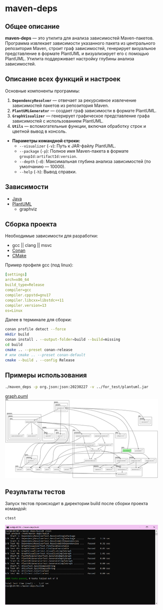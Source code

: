 # maven-deps

## Общее описание
**maven-deps** — это утилита для анализа зависимостей Maven-пакетов. Программа извлекает зависимости указанного пакета из центрального репозитория Maven, строит граф зависимостей, генерирует визуальное представление в формате PlantUML и визуализирует его с помощью PlantUML. Утилита поддерживает настройку глубины анализа зависимостей.

## Описание всех функций и настроек
Основные компоненты программы:
1. **`DependencyResolver`** — отвечает за рекурсивное извлечение зависимостей пакетов из репозитория Maven.
2. **`PlantUMLGenerator`** — создает граф зависимости в формате PlantUML.
3. **`GraphVisualizer`** — генерирует графическое представление графа зависимостей с использованием PlantUML.
4. **`Utils`** — вспомогательные функции, включая обработку строк и цветной вывод в консоль.
- **Параметры командной строки:**
  - `--visualizer` (`-v`): Путь к JAR-файлу PlantUML.
  - `--package` (`-p`): Полное имя Maven-пакета в формате `groupId:artifactId:version`.
  - `--depth` (`-d`): Максимальная глубина анализа зависимостей (по умолчанию — 10000).
  - `--help` (`-h`): Вывод справки.

## Зависимости 

- [Java](https://www.oracle.com/java/technologies/downloads/)
- [PlantUML](https://github.com/plantuml/plantuml/releases/download/v1.2024.8/plantuml.jar)
  - graphviz

## Cборка проекта

Необходимые зависимости для разработки:
- gcc || clang || msvc
- [Conan](https://conan.io/downloads)
- [CMake](https://cmake.org/download/)

Пример профиля gcc (под linux):
```yml
[settings]
arch=x86_64
build_type=Release
compiler=gcc
compiler.cppstd=gnu17
compiler.libcxx=libstdc++11
compiler.version=13
os=Linux
```

Далее в терминале для сборки:
```bash
conan profile detect --force
mkdir build
conan install . --output-folder=build --build=missing
cd build
cmake .. --preset conan-release 
# или cmake .. --preset conan-default 
cmake --build . --config Release
```

## Примеры использования
```bash
./maven_deps -p org.json:json:20230227 -v ../for_test/plantuml.jar
```

[graph.puml](example/graph.puml)
![img](example/graph.png)


## Результаты тестов
Запуск тестов происходит в директории build после сборки проекта командой:
```bash
ctest
```
![test](screenshots/test.png)
